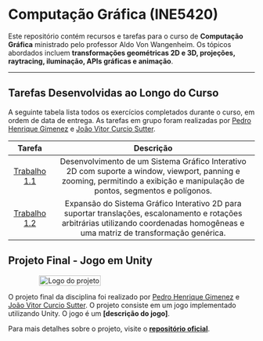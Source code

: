 # Computação Gráfica (INE5420)

Este repositório contém recursos e tarefas para o curso de **Computação Gráfica** ministrado pelo professor Aldo Von Wangenheim. Os tópicos abordados incluem **transformações geométricas 2D e 3D, projeções, raytracing, iluminação, APIs gráficas e animação**.

---

## Tarefas Desenvolvidas ao Longo do Curso

A seguinte tabela lista todos os exercícios completados durante o curso, em ordem de data de entrega. As tarefas em grupo foram realizadas por [Pedro Henrique Gimenez](https://github.com/pehqge) e [João Vitor Curcio Sutter](https://github.com/JVSutter).

|      Tarefa      |        Descrição         | 
| :--------------: | :----------------------: | 
| [Trabalho 1.1]((https://github.com/JVSutter/computacao-grafica/releases/tag/SGI)) | Desenvolvimento de um Sistema Gráfico Interativo 2D com suporte a window, viewport, panning e zooming, permitindo a exibição e manipulação de pontos, segmentos e polígonos. | 
| [Trabalho 1.2](https://github.com/JVSutter/computacao-grafica/tree/trabalho-1.2/SGI) | Expansão do Sistema Gráfico Interativo 2D para suportar translações, escalonamento e rotações arbitrárias utilizando coordenadas homogêneas e uma matriz de transformação genérica.  | 


## Projeto Final - Jogo em Unity

<div align="center">
    <div style="display: flex; align-items: center;">
        <img src="[URL do Logo do Projeto]" alt="Logo do projeto" width="50%" style="align-self: center;">
    </div>
    <p></p>
    <p></p>
</div>

O projeto final da disciplina foi realizado por [Pedro Henrique Gimenez](https://github.com/pehqge) e [João Vitor Curcio Sutter](https://github.com/JVSutter). O projeto consiste em um jogo implementado utilizando Unity. O jogo é um **[descrição do jogo]**.

Para mais detalhes sobre o projeto, visite o **[repositório oficial](https://github.com/)**.
